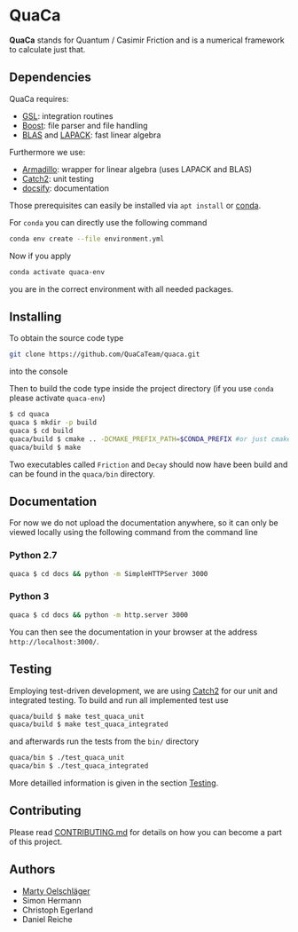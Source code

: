 # QuaCa <!-- {docsify-ignore-all} -->
**QuaCa** stands for Quantum / Casimir Friction and is a numerical framework to calculate just that.

## Dependencies
QuaCa requires:

* [GSL](https://www.gnu.org/software/gsl/): integration routines
* [Boost](https://www.boost.org/): file parser and file handling
* [BLAS](http://www.netlib.org/blas/) and [LAPACK](http://www.netlib.org/lapack/): fast linear algebra

Furthermore we use:
* [Armadillo](http://arma.sourceforge.net/): wrapper for linear algebra (uses LAPACK and BLAS)
* [Catch2](https://github.com/catchorg/Catch2): unit testing
* [docsify](https://docsify.js.org): documentation

Those prerequisites can easily be installed via `apt install` or [conda](https://docs.conda.io/en/latest/).

For `conda` you can directly use the following command
```bash
conda env create --file environment.yml
```
Now if you apply
```bash
conda activate quaca-env
```
you are in the correct environment with all needed packages.

## Installing
To obtain the source code type
```bash
git clone https://github.com/QuaCaTeam/quaca.git
```
into the console

Then to build the code type inside the project directory (if you use `conda` please activate `quaca-env`)
```bash
$ cd quaca
quaca $ mkdir -p build
quaca $ cd build
quaca/build $ cmake .. -DCMAKE_PREFIX_PATH=$CONDA_PREFIX #or just cmake .. if you don't use conda
quaca/build $ make

```

Two executables called `Friction` and `Decay` should now have been build and can be found in the `quaca/bin` directory.

## Documentation
For now we do not upload the documentation anywhere, so it can only be viewed locally using the following command from the command line
### Python 2.7
```bash
quaca $ cd docs && python -m SimpleHTTPServer 3000
```
### Python 3
```bash
quaca $ cd docs && python -m http.server 3000
```

You can then see the documentation in your browser at the address `http://localhost:3000/`.

## Testing
Employing test-driven development, we are using [Catch2](https://github.com/catchorg/Catch2) for our unit and integrated testing.
To build and run all implemented test use
```bash
quaca/build $ make test_quaca_unit
quaca/build $ make test_quaca_integrated
```
and afterwards run the tests from the `bin/` directory
```bash
quaca/bin $ ./test_quaca_unit
quaca/bin $ ./test_quaca_integrated
```
More detailled information is given in the section [Testing](dev/testing.md).
## Contributing
Please read [CONTRIBUTING.md](CONTRIBUTING.md) for details on how you can become a part of this project.

## Authors
- [Marty Oelschläger](mailto:myoel@posteo.de)
- Simon Hermann
- Christoph Egerland
- Daniel Reiche
